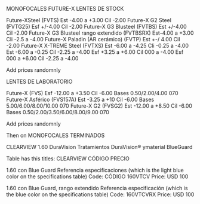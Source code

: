 MONOFOCALES FUTURE-X
LENTES DE STOCK

Future-XSteel (FVTS) Est -4.00 a +3.00 Cil -2.00
Future-X G2 Steel (FVTG25)
Esf +/-4.00 Cil -2.00
Future-X G3 Blusteel (FVTBS) Est +/-4.00 Cil -2.00
Future-X G3 Blusteel rango extendido (FVTBSRX)
Est-4.00 a +3.00 Cli -2.5 a -4.00
Future-X Paladin (AR cerámico) (FVTP)
Est +-/ 4.00 Cil -2.00
Future-X X-TREME Steel (FVTXS) Est -6.00 a -4.25 Cli -0.25 a -4.00
Est -6.00 a -0.25 Cil -2.25 a -4.00
Esf +3.25 a +6.00 Cil 000 a -4.00
Esf 000 a +6.00 Cil -2.25 a -4.00

Add prices randomnly

LENTES DE LABORATORIO

Future-X (FVS)
Esf -12.00 a +3.50 Cil -6.00 Bases 0.50/2.00/4.00 070
Future-X Asférico (FVS157A)
Est -3.25 a +10 Cil -6.00
Bases 5.00/6.00/8.00/10.00 070
Future-X G2 (FVSG2)
Est -12.00 a +8.50 Cil -6.00
Bases 0.50/2.00/3.50/6.00/8.00/9.00 070

Add prices randomnly


Then on MONOFOCALES TERMINADOS

CLEARVIEW 1.60 DuraVision Tratamientos DuraVision® ymaterial BlueGuard

Table has this titles: CLEARVIEW CÓDIGO PRECIO

1.60 con Blue Guard
Referencia especificaciones (which is the light blue color on the specifications table)
Code: CÓDIGO 160VTCV
Price: USD 100

1.60 con Blue Guard,
rango extendido
Referencia especificación (which is the blue color on the specifications table)
Code: 160VTCVRX
Price: USD 100
